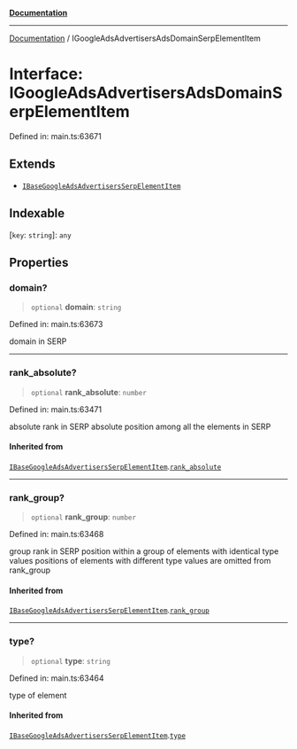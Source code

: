 [**Documentation**](../README.md)

***

[Documentation](../README.md) / IGoogleAdsAdvertisersAdsDomainSerpElementItem

# Interface: IGoogleAdsAdvertisersAdsDomainSerpElementItem

Defined in: main.ts:63671

## Extends

- [`IBaseGoogleAdsAdvertisersSerpElementItem`](IBaseGoogleAdsAdvertisersSerpElementItem.md)

## Indexable

\[`key`: `string`\]: `any`

## Properties

### domain?

> `optional` **domain**: `string`

Defined in: main.ts:63673

domain in SERP

***

### rank\_absolute?

> `optional` **rank\_absolute**: `number`

Defined in: main.ts:63471

absolute rank in SERP
absolute position among all the elements in SERP

#### Inherited from

[`IBaseGoogleAdsAdvertisersSerpElementItem`](IBaseGoogleAdsAdvertisersSerpElementItem.md).[`rank_absolute`](IBaseGoogleAdsAdvertisersSerpElementItem.md#rank_absolute)

***

### rank\_group?

> `optional` **rank\_group**: `number`

Defined in: main.ts:63468

group rank in SERP
position within a group of elements with identical type values
positions of elements with different type values are omitted from rank_group

#### Inherited from

[`IBaseGoogleAdsAdvertisersSerpElementItem`](IBaseGoogleAdsAdvertisersSerpElementItem.md).[`rank_group`](IBaseGoogleAdsAdvertisersSerpElementItem.md#rank_group)

***

### type?

> `optional` **type**: `string`

Defined in: main.ts:63464

type of element

#### Inherited from

[`IBaseGoogleAdsAdvertisersSerpElementItem`](IBaseGoogleAdsAdvertisersSerpElementItem.md).[`type`](IBaseGoogleAdsAdvertisersSerpElementItem.md#type)
